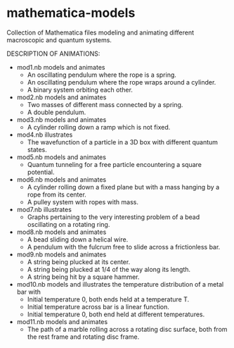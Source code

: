 # mathematica-models
Collection of Mathematica files modeling and animating different macroscopic and quantum systems.

DESCRIPTION OF ANIMATIONS:
- mod1.nb models and animates
     - An oscillating pendulum where the rope is a spring.
     - An oscillating pendulum where the rope wraps around a cylinder.
     - A binary system orbiting each other.
- mod2.nb models and animates
     - Two masses of different mass connected by a spring.
     - A double pendulum.
- mod3.nb models and animates
     - A cylinder rolling down a ramp which is not fixed.
- mod4.nb illustrates
     - The wavefunction of a particle in a 3D box with different quantum states.
- mod5.nb models and animates
     - Quantum tunneling for a free particle encountering a square potential.
- mod6.nb models and animates
     - A cylinder rolling down a fixed plane but with a mass hanging by a rope from its center.
     - A pulley system with ropes with mass.
- mod7.nb illustrates
     - Graphs pertaining to the very interesting problem of a bead oscillating on a rotating ring.
- mod8.nb models and animates
     - A bead sliding down a helical wire.
     - A pendulum with the fulcrum free to slide across a frictionless bar.
- mod9.nb models and animates
     - A string being plucked at its center.
     - A string being plucked at 1/4 of the way along its length.
     - A string being hit by a square hammer.
- mod10.nb models and illustrates the temperature distribution of a metal bar with 
     - Initial temperature 0, both ends held at a temperature T.
     - Initial temperature across bar is a linear function.
     - Initial temperature 0, both end held at different temperatures.
- mod11.nb models and animates
     - The path of a marble rolling across a rotating disc surface, both from the rest frame and rotating disc frame.
